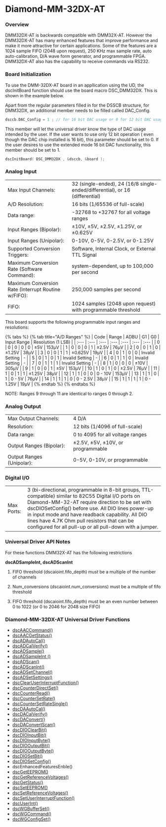 # Diamond-MM-32DX-AT

### Overview

DMM32DX-AT is backwards compatible with DMM32X-AT. However the DMM32DX-AT has many enhanced features that improve performance and make it more attractive for certain applications. Some of the features are a 1024 sample FIFO \(2048 upon request\), 250 KHz max sample rate, auto auto-calibration, D/A wave form generator, and programmable FPGA. DMM32DX-AT also has the capability to receive commands via RS232.

### Board Initialization

To use the DMM-32DX-AT board in an appllication using the UD, the dscInitBoard function should use the board macro DSC\_DMM32DX. This is shown in the example below.

Apart from the regular parameters filled in for the DSSCB structure, for DMM32DX, an additional member needs to be filled called DAC\_Config.

```c
dsccb.DAC_Config = 1 ; // for 16 bit DAC usage or 0 for 12 bit DAC usage.
```

This member will let the universal driver know the type of DAC usage intended by the user. If the user wants to use only 12 bit operation \( even though the DAC chip installed is 16 bit\), this parameter should be set to 0. If the user desires to use the extended mode 16 bit DAC functionality, this member should be set to 1.

```c
dscInitBoard( DSC_DMM32DX , &dsccb, &board );
```

### Analog Input

|  |  |
| :--- | :--- |
| Max Input Channels: | 32 \(single-ended\), 24 \(16/8 single-ended/differential\), or 16 \(differential\) |
| A/D Resolution: | 16 bits \(1/65536 of full-scale\) |
| Data range: | -32768 to +32767 for all voltage ranges |
| Input Ranges \(Bipolar\): | ±10V, ±5V, ±2.5V, ±1.25V, or ±0.625V |
| Input Ranges \(Unipolar\): | 0-10V, 0-5V, 0-2.5V, or 0-1.25V |
| Supported Conversion Triggers: | Software, Internal Clock, or External TTL Signal |
| Maximum Conversion Rate \(Software Command\): | system-dependent, up to 100,000 per second |
| Maximum Conversion Rate \(Interrupt Routine w/FIFO\): | 250,000 samples per second |
| FIFO: | 1024 samples \(2048 upon request\) with programmable threshold |

This board supports the following programmable input ranges and resolutions:

{% tabs %}
{% tab title="A/D Ranges" %}
| Code | Range | ADBU | G1 | G0 | Input Range | Resolution \(1 LSB\) |
| :--- | :--- | :--- | :--- | :--- | :--- | :--- |
| 0 | 0 | 0 | 0 | 0 | ±5V | 153μV |
| 1 | 0 | 0 | 0 | 1 | ±2.5V | 76μV |
| 2 | 0 | 0 | 1 | 0 | ±1.25V | 38μV |
| 3 | 0 | 0 | 1 | 1 | ±0.625V | 19μV |
| 4 | 0 | 1 | 0 | 0 | Invalid Setting | - |
| 5 | 0 | 1 | 0 | 1 | Invalid Setting | - |
| 6 | 0 | 1 | 1 | 0 | Invalid Setting | - |
| 7 | 0 | 1 | 1 | 1 | Invalid Setting | - |
| 8 | 1 | 0 | 0 | 0 | ±10V | 305μV |
| 9 | 1 | 0 | 0 | 1 | ±5V | 153μV |
| 10 | 1 | 0 | 1 | 0 | ±2.5V | 76μV |
| 11 | 1 | 0 | 1 | 1 | ±1.25V | 38μV |
| 12 | 1 | 1 | 0 | 0 | 0 - 10V | 153μV |
| 13 | 1 | 1 | 0 | 1 | 0 - 5V | 76μV |
| 14 | 1 | 1 | 1 | 0 | 0 - 2.5V | 38μV |
| 15 | 1 | 1 | 1 | 1 | 0 - 1.25V | 19μV |
{% endtab %}
{% endtabs %}

NOTE: Ranges 9 through 11 are identical to ranges 0 through 2.

### Analog Output

|  |  |
| :--- | :--- |
| Max Output Channels: | 4 D/A |
| Resolution: | 12 bits \(1/4096 of full-scale\) |
| Data range: | 0 to 4095 for all voltage ranges |
| Output Ranges \(Bipolar\): | ±2.5V, ±5V, ±10V, or programmable |
| Output Ranges \(Unipolar\): | 0-5V, 0-10V, or programmable |

### Digital I/O

|  |  |
| :--- | :--- |
| Max Ports: | 3 \(bi-directional, programmable in 8-bit groups, TTL-compatible\) similar to 82C55 Digital I/O ports on Diamond-MM-32-AT require direction to be set with dscDIOSetConfig\(\) before use. All DIO lines power-up in input mode and have readback capability. All DIO lines have 4.7K Ohm pull resistors that can be configured for all pull-up or all pull-down with a jumper. |

### Universal Driver API Notes

For these functions DMM32X-AT has the following restrictions

**dscADSampleInt, dscADScanInt** 

1. FIFO threshold \(dscaioint.fifo\_depth\) must be a multiple of the number of channels 

2. Num\_conversions \(dscaioint.num\_conversions\) must be a multiple of fifo threshold 

3. FIFO threshold \(dscaioint.fifo\_depth\) must be an even number between 0 to 1022 \(or 0 to 2046 for 2048 size FIFO\)

### Diamond-MM-32DX-AT Universal Driver Functions

* [dscAACCommand\(\) ](../14.-universal-driver-apis/dscaaccommand.md)
* [dscAACGetStatus\(\) ](../14.-universal-driver-apis/dscaacgetstatus.md)
* [dscADAutoCal\(\)](../14.-universal-driver-apis/dscadautocal.md) 
* [dscADCalVerify\(\) ](../14.-universal-driver-apis/dscadcalverify.md)
* [dscADSample\(\) ](../14.-universal-driver-apis/dscadsample.md)
* [dscADSampleInt \(\) ](../14.-universal-driver-apis/dscadsampleint.md)
* [dscADScan\(\)](../14.-universal-driver-apis/dscadscan.md) 
* [dscADScanInt\(\) ](../14.-universal-driver-apis/dscadscanint.md)
* [dscADSetChannel\(\) ](../14.-universal-driver-apis/dscadsetchannel.md)
* [dscADSetSettings\(\)](../14.-universal-driver-apis/dscadsetsettings.md) 
* [dscClearUserInterruptFunction\(\) ](../14.-universal-driver-apis/dscclearuserinterruptfunction.md)
* [dscCounterDirectSet\(\) ](../14.-universal-driver-apis/dsccounterdirectset.md)
* [dscCounterRead\(\)](../14.-universal-driver-apis/dsccounterread.md) 
* [dscCounterSetRate\(\) ](../14.-universal-driver-apis/dsccountersetrate.md)
* [dscCounterSetRateSingle\(\) ](../14.-universal-driver-apis/dsccountersetratesingle.md)
* [dscDAAutoCal\(\) ](../14.-universal-driver-apis/dscdaautocal.md)
* [dscDACalVerify\(\) ](../14.-universal-driver-apis/dscdacalverify.md)
* [dscDAConvert\(\) ](../14.-universal-driver-apis/dscdaconvert.md)
* [dscDAConvertScan\(\) ](../14.-universal-driver-apis/dscdaconvertscan.md)
* [dscDIOClearBit\(\) ](../14.-universal-driver-apis/dscdioclearbit.md)
* [dscDIOInputBit\(\) ](../14.-universal-driver-apis/dscdioinputbit.md)
* [dscDIOInputByte\(\) ](../14.-universal-driver-apis/dscdioinputbyte.md)
* [dscDIOOutputBit\(\)](../14.-universal-driver-apis/dscdiooutputbit.md) 
* [dscDIOOutputByte\(\)](../14.-universal-driver-apis/dscdiooutputbyte.md) 
* [dscDIOSetBit\(\) ](../14.-universal-driver-apis/dscdiosetbit.md)
* [dscDIOSetConfig\(\) ](../14.-universal-driver-apis/dscdiosetconfig.md)
* dscEnhancedFeaturesEnble\(\) 
* [dscGetEEPROM\(\)](../14.-universal-driver-apis/dscgeteeprom.md) 
* [dscGetReferenceVoltages\(\) ](../14.-universal-driver-apis/dscgetreferencevoltages.md)
* [dscGetStatus\(\)](../14.-universal-driver-apis/dscgetstatus.md) 
* [dscSetEEPROM\(\) ](../14.-universal-driver-apis/dscseteeprom.md)
* [dscSetReferenceVoltages\(\) ](../14.-universal-driver-apis/dscsetreferencevoltages.md)
* [dscSetUserInterruptFunction\(\) ](../14.-universal-driver-apis/dscsetuserinterruptfunction.md)
* [dscUserInt\(\) ](../14.-universal-driver-apis/dscuserint.md)
* [dscWGBufferSet\(\) ](../14.-universal-driver-apis/dscwgbufferset.md)
* [dscWGCommand\(\)](../14.-universal-driver-apis/dscwgcommand.md) 
* [dscWGConfigSet\(\)](../14.-universal-driver-apis/dscwgconfigset.md)

